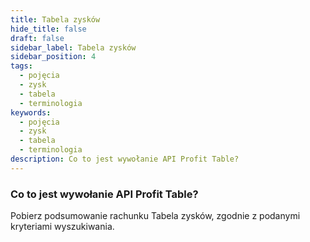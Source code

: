 ```yaml
---
title: Tabela zysków
hide_title: false
draft: false
sidebar_label: Tabela zysków
sidebar_position: 4
tags:
  - pojęcia
  - zysk
  - tabela
  - terminologia
keywords:
  - pojęcia
  - zysk
  - tabela
  - terminologia
description: Co to jest wywołanie API Profit Table?
---
```


### Co to jest wywołanie API Profit Table?

Pobierz podsumowanie rachunku Tabela zysków, zgodnie z podanymi kryteriami wyszukiwania.
